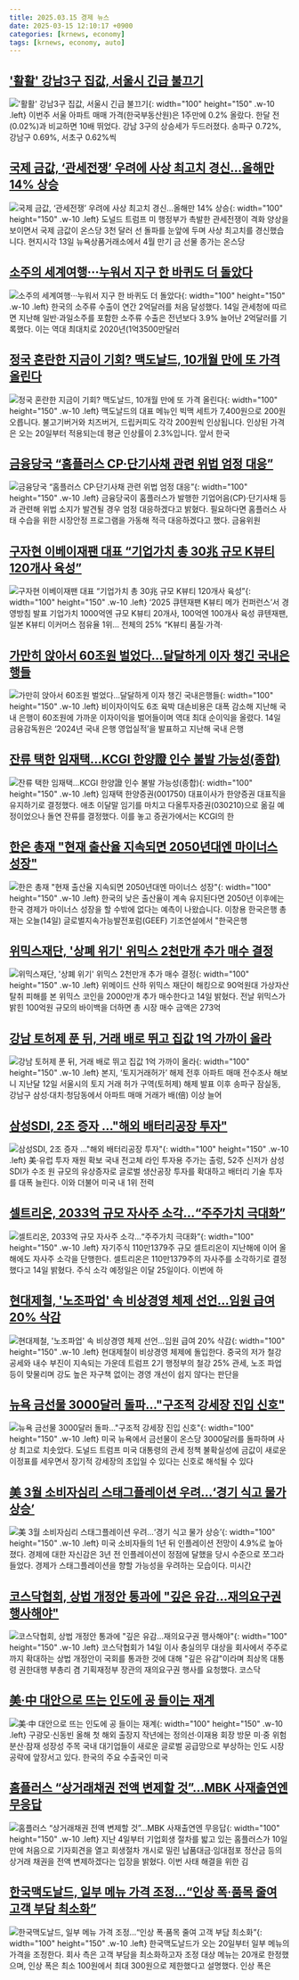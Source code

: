 ```yaml
---
title: 2025.03.15 경제 뉴스
date: 2025-03-15 12:10:17 +0900
categories: [krnews, economy]
tags: [krnews, economy, auto]
---
```

## ['활활' 강남3구 집값, 서울시 긴급 불끄기](https://n.news.naver.com/mnews/article/079/0004002141)

!['활활' 강남3구 집값, 서울시 긴급 불끄기](https://mimgnews.pstatic.net/image/origin/079/2025/03/14/4002141.jpg?type=nf220_150){: width="100" height="150" .w-10 .left}
이번주 서울 아파트 매매 가격(한국부동산원)은 1주만에 0.2% 올랐다. 한달 전(0.02%)과 비교하면 10배 뛰었다. 강남 3구의 상승세가 두드러졌다. 송파구 0.72%, 강남구 0.69%, 서초구 0.62%씩

## [국제 금값, ‘관세전쟁’ 우려에 사상 최고치 경신…올해만 14% 상승](https://n.news.naver.com/mnews/article/056/0011910884)

![국제 금값, ‘관세전쟁’ 우려에 사상 최고치 경신…올해만 14% 상승](https://mimgnews.pstatic.net/image/origin/056/2025/03/14/11910884.jpg?type=nf220_150){: width="100" height="150" .w-10 .left}
도널드 트럼프 미 행정부가 촉발한 관세전쟁이 격화 양상을 보이면서 국제 금값이 온스당 3천 달러 선 돌파를 눈앞에 두며 사상 최고치를 경신했습니다. 현지시각 13일 뉴욕상품거래소에서 4월 만기 금 선물 종가는 온스당

## [소주의 세계여행···누워서 지구 한 바퀴도 더 돌았다](https://n.news.naver.com/mnews/article/032/0003356738)

![소주의 세계여행···누워서 지구 한 바퀴도 더 돌았다](https://mimgnews.pstatic.net/image/origin/032/2025/03/14/3356738.jpg?type=nf220_150){: width="100" height="150" .w-10 .left}
한국의 소주류 수출이 연간 2억달러를 처음 달성했다. 14일 관세청에 따르면 지난해 일반·과일소주를 포함한 소주류 수출은 전년보다 3.9% 늘어난 2억달러를 기록했다. 이는 역대 최대치로 2020년(1억3500만달러

## [정국 혼란한 지금이 기회? 맥도날드, 10개월 만에 또 가격 올린다](https://n.news.naver.com/mnews/article/437/0000433347)

![정국 혼란한 지금이 기회? 맥도날드, 10개월 만에 또 가격 올린다](https://mimgnews.pstatic.net/image/origin/437/2025/03/14/433347.jpg?type=nf220_150){: width="100" height="150" .w-10 .left}
맥도날드의 대표 메뉴인 빅맥 세트가 7,400원으로 200원 오릅니다. 불고기버거와 치즈버거, 드립커피도 각각 200원씩 인상됩니다. 인상된 가격은 오는 20일부터 적용되는데 평균 인상률이 2.3%입니다. 앞서 한국

## [금융당국 “홈플러스 CP·단기사채 관련 위법 엄정 대응”](https://n.news.naver.com/mnews/article/081/0003525315)

![금융당국 “홈플러스 CP·단기사채 관련 위법 엄정 대응”](https://mimgnews.pstatic.net/image/origin/081/2025/03/14/3525315.jpg?type=nf220_150){: width="100" height="150" .w-10 .left}
금융당국이 홈플러스가 발행한 기업어음(CP)·단기사채 등과 관련해 위법 소지가 발견될 경우 엄정 대응하겠다고 밝혔다. 필요하다면 홈플러스 사태 수습을 위한 시장안정 프로그램을 가동해 적극 대응하겠다고 했다. 금융위원

## [구자현 이베이재팬 대표 “기업가치 총 30兆 규모 K뷰티 120개사 육성”](https://n.news.naver.com/mnews/article/366/0001060964)

![구자현 이베이재팬 대표 “기업가치 총 30兆 규모 K뷰티 120개사 육성”](https://mimgnews.pstatic.net/image/origin/366/2025/03/14/1060964.jpg?type=nf220_150){: width="100" height="150" .w-10 .left}
‘2025 큐텐재팬 K뷰티 메가 컨퍼런스’서 경영방침 발표 기업가치 1000억엔 규모 K뷰티 20개사, 100억엔 100개사 육성 큐텐재팬, 일본 K뷰티 이커머스 점유율 1위... 전체의 25% “K뷰티 품질·가격·

## [가만히 앉아서 60조원 벌었다…달달하게 이자 챙긴 국내은행들](https://n.news.naver.com/mnews/article/009/0005459102)

![가만히 앉아서 60조원 벌었다…달달하게 이자 챙긴 국내은행들](https://mimgnews.pstatic.net/image/origin/009/2025/03/14/5459102.jpg?type=nf220_150){: width="100" height="150" .w-10 .left}
비이자이익도 6조 육박 대손비용은 대폭 감소해 지난해 국내 은행이 60조원에 가까운 이자이익을 벌어들이며 역대 최대 순이익을 올렸다. 14일 금융감독원은 ‘2024년 국내 은행 영업실적’을 발표하고 지난해 국내 은행

## [잔류 택한 임재택…KCGI 한양證 인수 불발 가능성(종합)](https://n.news.naver.com/mnews/article/018/0005962958)

![잔류 택한 임재택…KCGI 한양證 인수 불발 가능성(종합)](https://mimgnews.pstatic.net/image/origin/018/2025/03/14/5962958.jpg?type=nf220_150){: width="100" height="150" .w-10 .left}
임재택 한양증권(001750) 대표이사가 한양증권 대표직을 유지하기로 결정했다. 애초 이달말 임기를 마치고 다올투자증권(030210)으로 옮길 예정이었으나 돌연 잔류를 결정했다. 이를 놓고 증권가에서는 KCGI의 한

## [한은 총재 "현재 출산율 지속되면 2050년대엔 마이너스 성장"](https://n.news.naver.com/mnews/article/437/0000433328)

![한은 총재 "현재 출산율 지속되면 2050년대엔 마이너스 성장"](https://mimgnews.pstatic.net/image/origin/437/2025/03/14/433328.jpg?type=nf220_150){: width="100" height="150" .w-10 .left}
한국의 낮은 출산율이 계속 유지된다면 2050년 이후에는 한국 경제가 마이너스 성장을 할 수밖에 없다는 예측이 나왔습니다. 이창용 한국은행 총재는 오늘(14일) 글로벌지속가능발전포럼(GEEF) 기조연설에서 "한국은행

## [위믹스재단, '상폐 위기' 위믹스 2천만개 추가 매수 결정](https://n.news.naver.com/mnews/article/014/0005321306)

![위믹스재단, '상폐 위기' 위믹스 2천만개 추가 매수 결정](https://mimgnews.pstatic.net/image/origin/014/2025/03/14/5321306.jpg?type=nf220_150){: width="100" height="150" .w-10 .left}
위메이드 산하 위믹스 재단이 해킹으로 90억원대 가상자산 탈취 피해를 본 위믹스 코인을 2000만개 추가 매수한다고 14일 밝혔다. 전날 위믹스가 밝힌 100억원 규모의 바이백을 더하면 총 시장 매수 금액은 273억

## [강남 토허제 푼 뒤, 거래 배로 뛰고 집값 1억 가까이 올라](https://n.news.naver.com/mnews/article/023/0003893596)

![강남 토허제 푼 뒤, 거래 배로 뛰고 집값 1억 가까이 올라](https://mimgnews.pstatic.net/image/origin/023/2025/03/15/3893596.jpg?type=nf220_150){: width="100" height="150" .w-10 .left}
본지, ‘토지거래허가’ 해제 전후 아파트 매매 전수조사 해보니 지난달 12일 서울시의 토지 거래 허가 구역(토허제) 해제 발표 이후 송파구 잠실동, 강남구 삼성·대치·청담동에서 아파트 매매 거래가 배(倍) 이상 늘어

## [삼성SDI, 2조 증자 …"해외 배터리공장 투자"](https://n.news.naver.com/mnews/article/009/0005459046)

![삼성SDI, 2조 증자 …"해외 배터리공장 투자"](https://mimgnews.pstatic.net/image/origin/009/2025/03/14/5459046.jpg?type=nf220_150){: width="100" height="150" .w-10 .left}
美·유럽 투자 재원 확보 국내 전고체 라인 투자용 주가는 출렁, 52주 신저가 삼성SDI가 수조 원 규모의 유상증자로 글로벌 생산공장 투자를 확대하고 배터리 기술 투자를 대폭 늘린다. 이와 더불어 미국 내 1위 전력

## [셀트리온, 2033억 규모 자사주 소각…“주주가치 극대화”](https://n.news.naver.com/mnews/article/366/0001060867)

![셀트리온, 2033억 규모 자사주 소각…“주주가치 극대화”](https://mimgnews.pstatic.net/image/origin/366/2025/03/14/1060867.jpg?type=nf220_150){: width="100" height="150" .w-10 .left}
자기주식 110만1379주 규모 셀트리온이 지난해에 이어 올해에도 자사주 소각을 단행한다. 셀트리온은 110만1379주의 자사주를 소각하기로 결정했다고 14일 밝혔다. 주식 소각 예정일은 이달 25일이다. 이번에 하

## [현대제철, '노조파업' 속 비상경영 체제 선언…임원 급여 20% 삭감](https://n.news.naver.com/mnews/article/008/0005165749)

![현대제철, '노조파업' 속 비상경영 체제 선언…임원 급여 20% 삭감](https://mimgnews.pstatic.net/image/origin/008/2025/03/14/5165749.jpg?type=nf220_150){: width="100" height="150" .w-10 .left}
현대제철이 비상경영 체제에 돌입한다. 중국의 저가 철강 공세와 내수 부진이 지속되는 가운데 트럼프 2기 행정부의 철강 25% 관세, 노조 파업 등이 맞물리며 강도 높은 자구책 없이는 경영 개선이 쉽지 않다는 판단을

## [뉴욕 금선물 3000달러 돌파…"구조적 강세장 진입 신호"](https://n.news.naver.com/mnews/article/421/0008130039)

![뉴욕 금선물 3000달러 돌파…"구조적 강세장 진입 신호"](https://mimgnews.pstatic.net/image/origin/421/2025/03/14/8130039.jpg?type=nf220_150){: width="100" height="150" .w-10 .left}
미국 뉴욕에서 금선물이 온스당 3000달러를 돌파하며 사상 최고로 치솟았다. 도널드 트럼프 미국 대통령의 관세 정책 불확실성에 금값이 새로운 이정표를 세우면서 장기적 강세장의 초입일 수 있다는 신호로 해석될 수 있다

## [美 3월 소비자심리 스태그플레이션 우려…‘경기 식고 물가 상승’](https://n.news.naver.com/mnews/article/011/0004461557)

![美 3월 소비자심리 스태그플레이션 우려…‘경기 식고 물가 상승’](https://mimgnews.pstatic.net/image/origin/011/2025/03/14/4461557.jpg?type=nf220_150){: width="100" height="150" .w-10 .left}
미국 소비자들의 1년 뒤 인플레이션 전망이 4.9%로 높아졌다. 경제에 대한 자신감은 3년 전 인플레이션이 정점에 달했을 당시 수준으로 쪼그라 들었다. 경제가 스태그플레이션을 향할 가능성을 우려하는 모습이다. 미시간

## [코스닥협회, 상법 개정안 통과에 "깊은 유감…재의요구권 행사해야"](https://n.news.naver.com/mnews/article/277/0005560725)

![코스닥협회, 상법 개정안 통과에 "깊은 유감…재의요구권 행사해야"](https://mimgnews.pstatic.net/image/origin/277/2025/03/14/5560725.jpg?type=nf220_150){: width="100" height="150" .w-10 .left}
코스닥협회가 14일 이사 충실의무 대상을 회사에서 주주로까지 확대하는 상법 개정안이 국회를 통과한 것에 대해 "깊은 유감"이라며 최상목 대통령 권한대행 부총리 겸 기획재정부 장관의 재의요구권 행사를 요청했다. 코스닥

## [美·中 대안으로 뜨는 인도에 공 들이는 재계](https://n.news.naver.com/mnews/article/366/0001061159)

![美·中 대안으로 뜨는 인도에 공 들이는 재계](https://mimgnews.pstatic.net/image/origin/366/2025/03/15/1061159.jpg?type=nf220_150){: width="100" height="150" .w-10 .left}
구광모·신동빈 올해 첫 해외 출장지 작년에는 정의선·이재용 회장 방문 미·중 위험 분산·잠재 성장성 주목 국내 대기업들이 새로운 글로벌 공급망으로 부상하는 인도 시장 공략에 앞장서고 있다. 한국의 주요 수출국인 미국

## [홈플러스 “상거래채권 전액 변제할 것”…MBK 사재출연엔 무응답](https://n.news.naver.com/mnews/article/020/0003621234)

![홈플러스 “상거래채권 전액 변제할 것”…MBK 사재출연엔 무응답](https://mimgnews.pstatic.net/image/origin/020/2025/03/14/3621234.jpg?type=nf220_150){: width="100" height="150" .w-10 .left}
지난 4일부터 기업회생 절차를 밟고 있는 홈플러스가 10일 만에 처음으로 기자회견을 열고 회생절차 개시로 밀린 납품대금·임대점포 정산금 등의 상거래 채권을 전액 변제하겠다는 입장을 밝혔다. 이번 사태 해결을 위한 김

## [한국맥도날드, 일부 메뉴 가격 조정...“인상 폭‧품목 줄여 고객 부담 최소화”](https://n.news.naver.com/mnews/article/119/0002932913)

![한국맥도날드, 일부 메뉴 가격 조정...“인상 폭‧품목 줄여 고객 부담 최소화”](https://mimgnews.pstatic.net/image/origin/119/2025/03/14/2932913.jpg?type=nf220_150){: width="100" height="150" .w-10 .left}
한국맥도날드가 오는 20일부터 일부 메뉴의 가격을 조정한다. 회사 측은 고객 부담을 최소화하고자 조정 대상 메뉴는 20개로 한정했으며, 인상 폭은 최소 100원에서 최대 300원으로 제한했다고 설명했다. 인상 폭은

